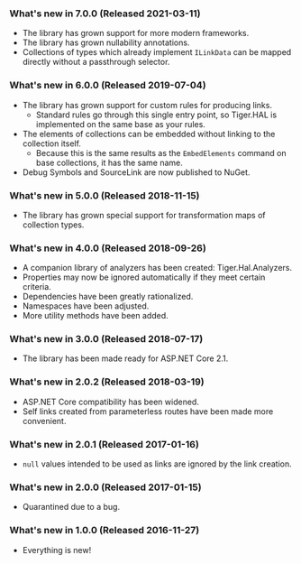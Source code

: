 ﻿### What's new in 7.0.0 (Released 2021-03-11)

* The library has grown support for more modern frameworks.
* The library has grown nullability annotations.
* Collections of types which already implement `ILinkData` can be mapped directly without a passthrough selector.

### What's new in 6.0.0 (Released 2019-07-04)

* The library has grown support for custom rules for producing links.
  * Standard rules go through this single entry point, so Tiger.HAL is implemented on the same base as your rules.
* The elements of collections can be embedded without linking to the collection itself.
  * Because this is the same results as the `EmbedElements` command on base collections, it has the same name.
* Debug Symbols and SourceLink are now published to NuGet.

### What's new in 5.0.0 (Released 2018-11-15)

* The library has grown special support for transformation maps of collection types.

### What's new in 4.0.0 (Released 2018-09-26)

* A companion library of analyzers has been created: Tiger.Hal.Analyzers.
* Properties may now be ignored automatically if they meet certain criteria.
* Dependencies have been greatly rationalized.
* Namespaces have been adjusted.
* More utility methods have been added.

### What's new in 3.0.0 (Released 2018-07-17)

* The library has been made ready for ASP.NET Core 2.1.

### What's new in 2.0.2 (Released 2018-03-19)

* ASP.NET Core compatibility has been widened.
* Self links created from parameterless routes have been made more convenient.

### What's new in 2.0.1 (Released 2017-01-16)

* `null` values intended to be used as links are ignored by the link creation.

### What's new in 2.0.0 (Released 2017-01-15)

* Quarantined due to a bug.

### What's new in 1.0.0 (Released 2016-11-27)

* Everything is new!

